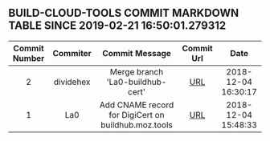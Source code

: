 ## BUILD-CLOUD-TOOLS COMMIT MARKDOWN TABLE SINCE 2019-02-21 16:50:01.279312

| Commit Number | Commiter | Commit Message | Commit Url | Date | 
|:---:|:----:|:----------------------------------:|:------:|:----:| 
|2|dividehex|Merge branch 'La0-buildhub-cert'|[URL](https://github.com/mozilla-releng/build-cloud-tools/commit/3962e62c72251ae9fc531bdb5b14ba40243a5b70)|2018-12-04 16:30:17
|1|La0|Add CNAME record for DigiCert on buildhub.moz.tools|[URL](https://github.com/mozilla-releng/build-cloud-tools/commit/7fe44bf80d48b949c4d65c7642e3e4b69780af84)|2018-12-04 15:48:33


